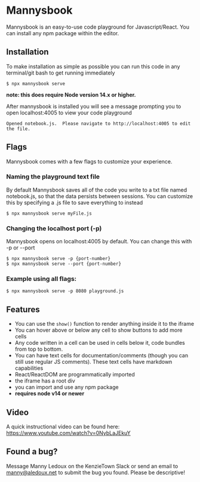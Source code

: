 # Mannysbook
Mannysbook is an easy-to-use code playground for Javascript/React. You can install any npm package within the editor.
## Installation
To make installation as simple as possible you can run this code in any terminal/git bash to get running immediately

    $ npx mannysbook serve

**note: this does require Node version 14.x or higher.**

After mannysbook is installed you will see a message prompting you to open localhost:4005 to view your code playground

    Opened notebook.js.  Please navigate to http://localhost:4005 to edit the file.

## Flags
Mannysbook comes with a few flags to customize your experience.
### Naming the playground text file
By default Mannysbook saves all of the code you write to a txt file named notebook.js, so that the data persists between sessions.
You can customize this by specifying a .js file to save everything to instead

    $ npx mannysbook serve myFile.js

### Changing the localhost port (-p)
Mannysbook opens on localhost:4005 by default. You can change this with -p or --port

    $ npx mannysbook serve -p {port-number}
    $ npx mannysbook serve --port {port-number}

### Example using all flags:

    $ npx mannysbook serve -p 8080 playground.js

## Features

-  You can use the `show()` function to render anything inside it to the iframe
 -  You can hover above or below any cell to show buttons to add more cells
 - Any code written in a cell can be used in cells below it, code bundles from top to bottom.
 - You can have text cells for documentation/comments (though you can still use regular JS comments). These text cells have markdown capabilities
-  React/ReactDOM are programmatically imported
-  the iframe has a root div
-  you can import and use any npm package
-  **requires node v14 or newer**

## Video
A quick instructional video can be found here: https://www.youtube.com/watch?v=0NybLaJEkuY

## Found a bug?
Message Manny Ledoux on the KenzieTown Slack
or send an email to [manny@aledoux.net](mailto:Manny@aledoux.net) to submit the bug you found. Please be descriptive!

